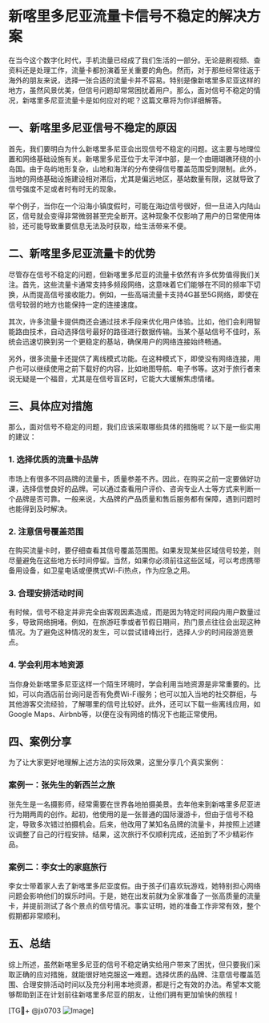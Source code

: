 # 新喀里多尼亚流量卡信号不稳定的解决方案

在当今这个数字化时代，手机流量已经成了我们生活的一部分。无论是刷视频、查资料还是处理工作，流量卡都扮演着至关重要的角色。然而，对于那些经常往返于海外的朋友来说，选择一张合适的流量卡并不容易。特别是像新喀里多尼亚这样的地方，虽然风景优美，但信号问题却常常困扰着用户。那么，面对信号不稳定的情况，新喀里多尼亚流量卡是如何应对的呢？这篇文章将为你详细解答。

## 一、新喀里多尼亚信号不稳定的原因

首先，我们要明白为什么新喀里多尼亚会出现信号不稳定的问题。这主要与地理位置和网络基础设施有关。新喀里多尼亚位于太平洋中部，是一个由珊瑚礁环绕的小岛国。由于岛屿地形复杂，山地和海洋的分布使得信号覆盖范围受到限制。此外，当地的网络基础设施建设相对滞后，尤其是偏远地区，基站数量有限，这就导致了信号强度不足或者时有时无的现象。

举个例子，当你在一个沿海小镇度假时，可能在海边信号很好，但一旦进入内陆山区，信号就会变得非常微弱甚至完全断开。这种现象不仅影响了用户的日常使用体验，还可能导致重要信息无法及时获取，给生活带来不便。

## 二、新喀里多尼亚流量卡的优势

尽管存在信号不稳定的问题，但新喀里多尼亚的流量卡依然有许多优势值得我们关注。首先，这些流量卡通常支持多频段网络，这意味着它们能够在不同的频率下切换，从而提高信号接收能力。例如，一些高端流量卡支持4G甚至5G网络，即使在信号较弱的地方也能保持一定的连接速度。

其次，许多流量卡提供商还会通过技术手段来优化用户体验。比如，他们会利用智能路由技术，自动选择信号最好的路径进行数据传输。当某个基站信号不佳时，系统会迅速切换到另一个更稳定的基站，确保用户的网络连接始终畅通。

另外，很多流量卡还提供了离线模式功能。在这种模式下，即使没有网络连接，用户也可以继续使用之前下载好的内容，比如地图导航、电子书等。这对于旅行者来说无疑是一个福音，尤其是在信号盲区时，它能大大缓解焦虑情绪。

## 三、具体应对措施

那么，面对信号不稳定的问题，我们应该采取哪些具体的措施呢？以下是一些实用的建议：

### 1. 选择优质的流量卡品牌

市场上有很多不同品牌的流量卡，质量参差不齐。因此，在购买之前一定要做好功课，选择信誉良好的品牌。可以通过查看用户评价、咨询专业人士等方式来判断一个品牌是否可靠。一般来说，大品牌的产品质量和售后服务都有保障，遇到问题时也能得到及时解决。

### 2. 注意信号覆盖范围

在购买流量卡时，要仔细查看其信号覆盖范围图。如果发现某些区域信号较差，则尽量避免在这些地方长时间停留。当然，如果你必须前往这些区域，可以考虑携带备用设备，如卫星电话或便携式Wi-Fi热点，作为应急之用。

### 3. 合理安排活动时间

有时候，信号不稳定并非完全由客观因素造成，而是因为特定时间段内用户数量过多，导致网络拥堵。例如，在旅游旺季或者节假日期间，热门景点往往会出现这种情况。为了避免这种情况的发生，可以尝试错峰出行，选择人少的时间段游览景点。

### 4. 学会利用本地资源

当你身处新喀里多尼亚这样一个陌生环境时，学会利用当地资源是非常重要的。比如，可以向酒店前台询问是否有免费Wi-Fi服务；也可以加入当地的社交群组，与其他游客交流经验，了解哪里的信号比较好。此外，还可以下载一些离线应用，如Google Maps、Airbnb等，以便在没有网络的情况下也能正常使用。

## 四、案例分享

为了让大家更好地理解上述方法的实际效果，这里分享几个真实案例：

### 案例一：张先生的新西兰之旅

张先生是一名摄影师，经常需要在世界各地拍摄美景。去年他来到新喀里多尼亚进行为期两周的创作。起初，他使用的是一张普通的国际漫游卡，但由于信号不稳定，导致多次错过拍摄机会。后来，他改用了某知名品牌的流量卡，并按照上述建议调整了自己的行程安排。结果，这次旅行不仅顺利完成，还拍到了不少精彩作品。

### 案例二：李女士的家庭旅行

李女士带着家人去了新喀里多尼亚度假。由于孩子们喜欢玩游戏，她特别担心网络问题会影响他们的娱乐时间。于是，她在出发前就为全家准备了一张高质量的流量卡，并提前测试了各个景点的信号情况。事实证明，她的准备工作非常有效，整个假期都非常顺利。

## 五、总结

综上所述，虽然新喀里多尼亚的信号不稳定确实给用户带来了困扰，但只要我们采取正确的应对措施，就能很好地克服这一难题。选择优质的品牌、注意信号覆盖范围、合理安排活动时间以及充分利用本地资源，都是行之有效的办法。希望本文能够帮助到正在计划前往新喀里多尼亚的朋友，让他们拥有更加愉快的旅程！

[TG💪+ @jx0703 ![Image](https://github.com/user-attachments/assets/dbca1d08-cadb-493c-b0ec-ad6f7a83f270)]